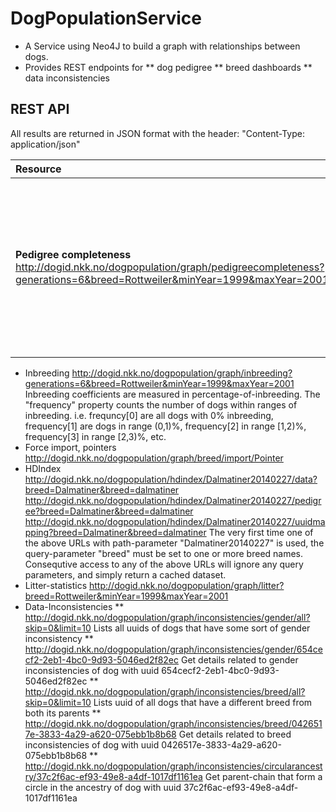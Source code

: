 DogPopulationService
====================

* A Service using Neo4J to build a graph with relationships between dogs.
* Provides REST endpoints for 
** dog pedigree
** breed dashboards
** data inconsistencies

REST API
--------
All results are returned in JSON format with the header: "Content-Type: application/json"  

| Resource        | Action | Result           | Attributes  |
|:------------- |:------------- |:----- |:------ |
| **Pedigree completeness**<br/>http://dogid.nkk.no/dogpopulation/graph/pedigreecompleteness?generations=6&breed=Rottweiler&minYear=1999&maxYear=2001 | get  | Pedigree Completeness for a selection of dogs in given breed and registration year | **generations**: number of generations incl. the dog itself<br/>**breed**: Case sensitive breed title<br/>**minYear:** Min year of registration<br/>**maxYear**: Max year of registration |
 
* Inbreeding  http://dogid.nkk.no/dogpopulation/graph/inbreeding?generations=6&breed=Rottweiler&minYear=1999&maxYear=2001
  Inbreeding coefficients are measured in percentage-of-inbreeding. The "frequency" property counts the number of dogs within ranges of inbreeding.
  i.e. frequncy[0] are all dogs with 0% inbreeding, frequency[1] are dogs in range (0,1)%, frequency[2] in range [1,2)%, frequency[3] in range [2,3)%, etc.
* Force import, pointers  http://dogid.nkk.no/dogpopulation/graph/breed/import/Pointer
* HDIndex
  http://dogid.nkk.no/dogpopulation/hdindex/Dalmatiner20140227/data?breed=Dalmatiner&breed=dalmatiner
  http://dogid.nkk.no/dogpopulation/hdindex/Dalmatiner20140227/pedigree?breed=Dalmatiner&breed=dalmatiner
  http://dogid.nkk.no/dogpopulation/hdindex/Dalmatiner20140227/uuidmapping?breed=Dalmatiner&breed=dalmatiner
  The very first time one of the above URLs with path-parameter "Dalmatiner20140227" is used, the query-parameter "breed"
  must be set to one or more breed names. Consequtive access to any of the above URLs will ignore any query parameters,
  and simply return a cached dataset.
* Litter-statistics  http://dogid.nkk.no/dogpopulation/graph/litter?breed=Rottweiler&minYear=1999&maxYear=2001
* Data-Inconsistencies
** http://dogid.nkk.no/dogpopulation/graph/inconsistencies/gender/all?skip=0&limit=10
   Lists all uuids of dogs that have some sort of gender inconsistency
** http://dogid.nkk.no/dogpopulation/graph/inconsistencies/gender/654cecf2-2eb1-4bc0-9d93-5046ed2f82ec
   Get details related to gender inconsistencies of dog with uuid 654cecf2-2eb1-4bc0-9d93-5046ed2f82ec
** http://dogid.nkk.no/dogpopulation/graph/inconsistencies/breed/all?skip=0&limit=10
   Lists uuid of all dogs that have a different breed from both its parents
** http://dogid.nkk.no/dogpopulation/graph/inconsistencies/breed/0426517e-3833-4a29-a620-075ebb1b8b68
   Get details related to breed inconsistencies of dog with uuid 0426517e-3833-4a29-a620-075ebb1b8b68
** http://dogid.nkk.no/dogpopulation/graph/inconsistencies/circularancestry/37c2f6ac-ef93-49e8-a4df-1017df1161ea
   Get parent-chain that form a circle in the ancestry of dog with uuid 37c2f6ac-ef93-49e8-a4df-1017df1161ea
